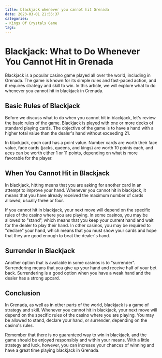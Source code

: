 ```yaml
---
title: blackjack whenever you cannot hit Grenada
date: 2023-03-01 21:55:37
categories:
- Kings Of Crystals Game
tags:
---
```

# Blackjack: What to Do Whenever You Cannot Hit in Grenada

Blackjack is a popular casino game played all over the world, including in Grenada. The game is known for its simple rules and fast-paced action, and it requires strategy and skill to win. In this article, we will explore what to do whenever you cannot hit in blackjack in Grenada.

## Basic Rules of Blackjack

Before we discuss what to do when you cannot hit in blackjack, let's review the basic rules of the game. Blackjack is played with one or more decks of standard playing cards. The objective of the game is to have a hand with a higher total value than the dealer's hand without exceeding 21.

In blackjack, each card has a point value. Number cards are worth their face value, face cards (jacks, queens, and kings) are worth 10 points each, and aces can be worth either 1 or 11 points, depending on what is more favorable for the player.

## When You Cannot Hit in Blackjack

In blackjack, hitting means that you are asking for another card in an attempt to improve your hand. Whenever you cannot hit in blackjack, it means that you have already received the maximum number of cards allowed, usually three or four.

If you cannot hit in blackjack, your next move will depend on the specific rules of the casino where you are playing. In some casinos, you may be allowed to "stand", which means that you keep your current hand and wait for the dealer to play their hand. In other casinos, you may be required to "declare" your hand, which means that you must show your cards and hope that they are good enough to beat the dealer's hand.

## Surrender in Blackjack

Another option that is available in some casinos is to "surrender". Surrendering means that you give up your hand and receive half of your bet back. Surrendering is a good option when you have a weak hand and the dealer has a strong upcard.

## Conclusion

In Grenada, as well as in other parts of the world, blackjack is a game of strategy and skill. Whenever you cannot hit in blackjack, your next move will depend on the specific rules of the casino where you are playing. You may be allowed to stand, declare your hand, or surrender, depending on the casino's rules.

Remember that there is no guaranteed way to win in blackjack, and the game should be enjoyed responsibly and within your means. With a little strategy and luck, however, you can increase your chances of winning and have a great time playing blackjack in Grenada.